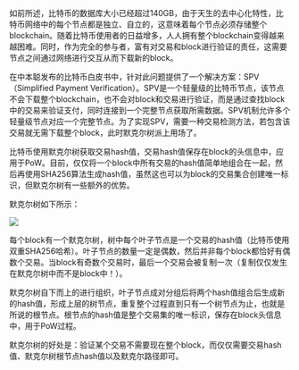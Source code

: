 如前所述，比特币的数据库大小已经超过140GB，由于天生的去中心化特性，比特币网络中的每个节点都是独立、自立的，这意味着每个节点必须存储整个blockchain。随着比特币使用者的日益增多，人人拥有整个blockchain变得越来越困难。同时，作为完全的参与者，富有对交易和block进行验证的责任，这需要节点之间通过网络进行交互从而下载新的block。

在中本聪发布的比特币白皮书中，针对此问题提供了一个解决方案：SPV（Simplified Payment Verification）。SPV是一个轻量级的比特币节点，该节点不会下载整个blockchain，也不会对block和交易进行验证，而是通过查找block中的交易来验证支付，同时连接到一个完整节点获取所需数据。SPV机制允许多个轻量级节点对应一个完整节点。为了实现SPV，需要一种交易检测方法，若包含该交易就无需下载整个block，此时默克尔树派上用场了。

比特币使用默克尔树获取交易hash值，交易hash值保存在block的头信息中，应用于PoW。目前，仅仅将一个block中所有交易的hash值简单地组合在一起，然后再使用SHA256算法生成hash值，虽然这也可以为block的交易集合创建唯一标识，但默克尔树有一些额外的优势。

默克尔树如下所示：

![](https://gitee.com/hxc8/images7/raw/master/img/202407190757741.jpg)



每个block有一个默克尔树，树中每个叶子节点是一个交易的hash值（比特币使用双重SHA256哈希）。叶子节点的数量一定是偶数，然后并非每个block都恰好有偶数个交易。当block有奇数个交易时，最后一个交易会被复制一次（复制仅仅发生在默克尔树中而不是block中！）。

默克尔树自下而上的进行组织，叶子节点成对分组后将两个hash值组合后生成新的hash值，形成上层的树节点，重复整个过程直到只有一个树节点为止，也就是所说的根节点。根节点的hash值是整个交易集的唯一标识，保存在block头信息中，用于PoW过程。

默克尔树的好处是：验证某个交易不需要现在整个block，而仅仅需要交易hash值、默克尔树根节点hash值以及默克尔路径即可。